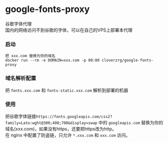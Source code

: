 # google-fonts-proxy  
谷歌字体代理  
国内的网络访问不到谷歌的字体，可以在自己的VPS上部署本代理  


### 启动
```
把 xxx.com 替换为你的域名
docker run --rm -e DOMAIN=xxx.com -p 80:80 cloverzrg/google-fonts-proxy
```

### 域名解析配置
把 `fonts.xxx.com` 和 `fonts-static.xxx.com` 解析到部署的机器

### 使用  
把谷歌字体链接`https://fonts.googleapis.com/css2?family=Lato:wght@300;400;700&display=swap` 中的 `googleapis.com` 替换为你的域名(xxx.com)，如果没有https，还要把https改为http。  
在 nginx 中配置了防盗链，只允许 `*.xxx.com` 和 `xxx.com` 访问。
